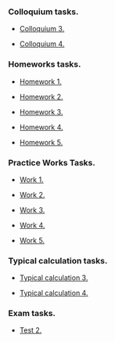 ### Colloquium tasks.
+ <a href = "https://github.com/fadyat/ITMO-PROBLEMS/blob/master/Discrete-math/II%20semester/colloquium/coll3.pdf"> Colloquium 3. </a>

+ <a href = "https://github.com/fadyat/ITMO-PROBLEMS/blob/master/Discrete-math/II%20semester/colloquium/coll4.pdf"> Colloquium 4. </a>


### Homeworks tasks.
+ <a href = "https://github.com/fadyat/ITMO-PROBLEMS/blob/master/Discrete-math/II%20semester/homeworks/hw1.pdf"> Homework 1. </a>

+ <a href = "https://github.com/fadyat/ITMO-PROBLEMS/blob/master/Discrete-math/II%20semester/homeworks/hw2.pdf"> Homework 2. </a>

+ <a href = "https://github.com/fadyat/ITMO-PROBLEMS/blob/master/Discrete-math/II%20semester/homeworks/hw3.pdf"> Homework 3. </a>

+ <a href = "https://github.com/fadyat/ITMO-PROBLEMS/blob/master/Discrete-math/II%20semester/homeworks/hw4.pdf"> Homework 4. </a>

+ <a href = "https://github.com/fadyat/ITMO-PROBLEMS/blob/master/Discrete-math/II%20semester/homeworks/hw5.pdf"> Homework 5. </a>


### Practice Works Tasks.
+ <a href = "https://github.com/fadyat/ITMO-PROBLEMS/blob/master/Discrete-math/II%20semester/practiceWorks/work1.pdf"> Work 1. </a>

+ <a href = "https://github.com/fadyat/ITMO-PROBLEMS/blob/master/Discrete-math/II%20semester/practiceWorks/work2.pdf"> Work 2. </a>

+ <a href = "https://github.com/fadyat/ITMO-PROBLEMS/blob/master/Discrete-math/II%20semester/practiceWorks/work3.pdf"> Work 3. </a>

+ <a href = "https://github.com/fadyat/ITMO-PROBLEMS/blob/master/Discrete-math/II%20semester/practiceWorks/work4.pdf"> Work 4. </a>

+ <a href = "https://github.com/fadyat/ITMO-PROBLEMS/blob/master/Discrete-math/II%20semester/practiceWorks/work5.pdf"> Work 5. </a>

### Typical calculation tasks.
+ <a href = "https://github.com/fadyat/ITMO-PROBLEMS/blob/master/Discrete-math/II%20semester/typicalCalculation/calc3.pdf"> Typical calculation 3. </a>

+ <a href = "https://github.com/fadyat/ITMO-PROBLEMS/blob/master/Discrete-math/II%20semester/typicalCalculation/calc4.pdf"> Typical calculation 4. </a>



### Exam tasks.
+ <a href = "https://github.com/fadyat/ITMO-PROBLEMS/blob/master/Discrete-math/II%20semester/test2.pdf"> Test 2. </a>
